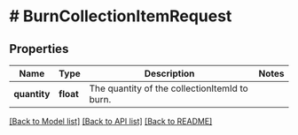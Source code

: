 # # BurnCollectionItemRequest

## Properties

Name | Type | Description | Notes
------------ | ------------- | ------------- | -------------
**quantity** | **float** | The quantity of the collectionItemId to burn. |

[[Back to Model list]](../../README.md#models) [[Back to API list]](../../README.md#endpoints) [[Back to README]](../../README.md)
